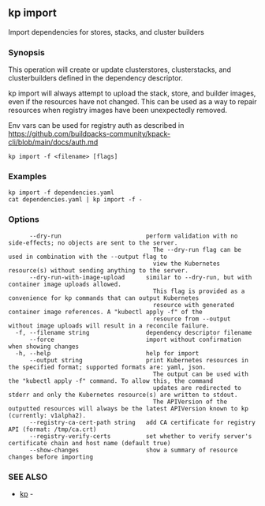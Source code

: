 ## kp import

Import dependencies for stores, stacks, and cluster builders

### Synopsis

This operation will create or update clusterstores, clusterstacks, and clusterbuilders defined in the dependency descriptor.

kp import will always attempt to upload the stack, store, and builder images, even if the resources have not changed.
This can be used as a way to repair resources when registry images have been unexpectedly removed.

Env vars can be used for registry auth as described in https://github.com/buildpacks-community/kpack-cli/blob/main/docs/auth.md

```
kp import -f <filename> [flags]
```

### Examples

```
kp import -f dependencies.yaml
cat dependencies.yaml | kp import -f -
```

### Options

```
      --dry-run                        perform validation with no side-effects; no objects are sent to the server.
                                         The --dry-run flag can be used in combination with the --output flag to
                                         view the Kubernetes resource(s) without sending anything to the server.
      --dry-run-with-image-upload      similar to --dry-run, but with container image uploads allowed.
                                         This flag is provided as a convenience for kp commands that can output Kubernetes
                                         resource with generated container image references. A "kubectl apply -f" of the
                                         resource from --output without image uploads will result in a reconcile failure.
  -f, --filename string                dependency descriptor filename
      --force                          import without confirmation when showing changes
  -h, --help                           help for import
      --output string                  print Kubernetes resources in the specified format; supported formats are: yaml, json.
                                         The output can be used with the "kubectl apply -f" command. To allow this, the command
                                         updates are redirected to stderr and only the Kubernetes resource(s) are written to stdout.
                                         The APIVersion of the outputted resources will always be the latest APIVersion known to kp (currently: v1alpha2).
      --registry-ca-cert-path string   add CA certificate for registry API (format: /tmp/ca.crt)
      --registry-verify-certs          set whether to verify server's certificate chain and host name (default true)
      --show-changes                   show a summary of resource changes before importing
```

### SEE ALSO

* [kp](kp.md)	 - 

